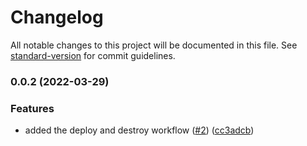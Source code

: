 # Changelog

All notable changes to this project will be documented in this file. See [standard-version](https://github.com/conventional-changelog/standard-version) for commit guidelines.

### 0.0.2 (2022-03-29)


### Features

* added the deploy and destroy workflow ([#2](https://github.com/malaquiasdev/thepixardb/issues/2)) ([cc3adcb](https://github.com/malaquiasdev/thepixardb/commit/cc3adcb06e6db79695c5abc609bb703cc7e365bf))

